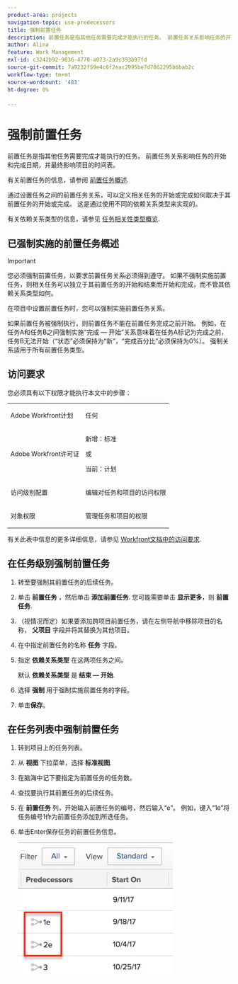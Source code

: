 ```yaml
---
product-area: projects
navigation-topic: use-predecessors
title: 强制前置任务
description: 前置任务是指其他任务需要完成才能执行的任务。 前置任务关系影响任务的开始和完成日期，并最终影响项目的时间表。
author: Alina
feature: Work Management
exl-id: c3242b92-9036-4770-a073-2a9c393b97fd
source-git-commit: 7a9232f59e4c6f2eac2995be7d7862295b6bab2c
workflow-type: tm+mt
source-wordcount: '483'
ht-degree: 0%

---
```


# 强制前置任务

<!-- Audited: 2/2024 -->

前置任务是指其他任务需要完成才能执行的任务。 前置任务关系影响任务的开始和完成日期，并最终影响项目的时间表。

有关前置任务的信息，请参阅 [前置任务概述](../../../manage-work/tasks/use-prdcssrs/predecessors-overview.md).

通过设置任务之间的前置任务关系，可以定义相关任务的开始或完成如何取决于其前置任务的开始或完成。 这是通过使用不同的依赖关系类型来实现的。

有关依赖关系类型的信息，请参见 [任务相关性类型概览](../../../manage-work/tasks/use-prdcssrs/task-dependency-types.md).

## 已强制实施的前置任务概述

>[!IMPORTANT]
>
>您必须强制前置任务，以要求前置任务关系必须得到遵守。 如果不强制实施前置任务，则相关任务可以独立于其前置任务的开始和结束而开始和完成，而不管其依赖关系类型如何。

在项目中设置前置任务时，您可以强制实施前置任务关系。

如果前置任务被强制执行，则前置任务不能在前置任务完成之前开始。 例如，在任务A和任务B之间强制实施“完成 — 开始”关系意味着在任务A标记为完成之前，任务B无法开始（“状态”必须保持为“新”，“完成百分比”必须保持为0%）。 强制关系适用于所有前置任务类型。

## 访问要求

您必须具有以下权限才能执行本文中的步骤：

<table style="table-layout:auto"> 
 <col> 
 <col> 
 <tbody> 
  <tr> 
   <td role="rowheader">Adobe Workfront计划</td> 
   <td> <p>任何</p> </td> 
  </tr> 
  <tr> 
   <td role="rowheader">Adobe Workfront许可证</td> 
   <td>
      <p>新增：标准</p> 
      <p>或</p>
      <p>当前：计划</p>
   </td> 
  </tr> 
  <tr> 
   <td role="rowheader">访问级别配置</td> 
   <td> <p>编辑对任务和项目的访问权限</p> </td> 
  </tr> 
  <tr> 
   <td role="rowheader">对象权限</td> 
   <td><p>管理任务和项目的权限</p></td> 
  </tr> 
 </tbody> 
</table>

有关此表中信息的更多详细信息，请参见 [Workfront文档中的访问要求](/help/quicksilver/administration-and-setup/add-users/access-levels-and-object-permissions/access-level-requirements-in-documentation.md).

## 在任务级别强制前置任务

1. 转至要强制其前置任务的后续任务。
1. 单击 **前置任务** ，然后单击 **添加前置任务**. 您可能需要单击 **显示更多**，则 **前置任务**.
1. （视情况而定）如果要添加跨项目前置任务，请在左侧导航中移除项目的名称， **父项目** 字段并将其替换为其他项目。
1. 在中指定前置任务的名称 **任务** 字段。
1. 指定 **依赖关系类型** 在这两项任务之间。

   默认 **依赖关系类型** 是 **结束 — 开始**.

1. 选择 **强制** 用于强制实施前置任务的字段。
1. 单击&#x200B;**保存**。

## 在任务列表中强制前置任务

1. 转到项目上的任务列表。
1. 从 **视图** 下拉菜单，选择 **标准视图**.

1. 在脑海中记下要指定为前置任务的任务数。
1. 查找要执行其前置任务的后续任务。
1. 在 **前置任务** 列，开始输入前置任务的编号，然后输入“e”。 例如，键入“1e”将任务编号1作为前置任务添加到所选任务。
1. 单击Enter保存任务的前置任务信息。

   ![前置任务_强制_in_list.png](assets/predecessor-enforced-in-list-350x308.png)
